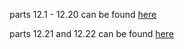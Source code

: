 parts 12.1 - 12.20 can be found [here](https://github.com/ddomhall/learning-containers)

parts 12.21 and 12.22 can be found [here](https://github.com/ddomhall/dblog)
